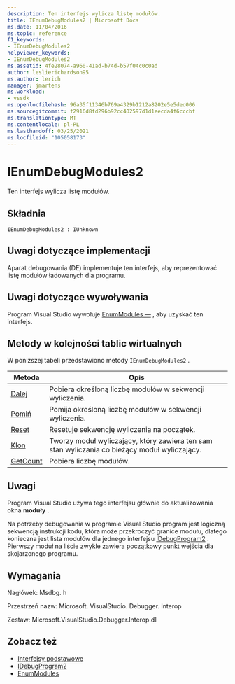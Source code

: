 ```yaml
---
description: Ten interfejs wylicza listę modułów.
title: IEnumDebugModules2 | Microsoft Docs
ms.date: 11/04/2016
ms.topic: reference
f1_keywords:
- IEnumDebugModules2
helpviewer_keywords:
- IEnumDebugModules2
ms.assetid: 4fe28074-a960-41ad-b74d-b57f04c0c0ad
author: leslierichardson95
ms.author: lerich
manager: jmartens
ms.workload:
- vssdk
ms.openlocfilehash: 96a35f11346b769a4329b1212a8202e5e5ded006
ms.sourcegitcommit: f2916d8fd296b92cc402597d1d1eecda4f6cccbf
ms.translationtype: MT
ms.contentlocale: pl-PL
ms.lasthandoff: 03/25/2021
ms.locfileid: "105058173"
---
```

# <a name="ienumdebugmodules2"></a>IEnumDebugModules2
Ten interfejs wylicza listę modułów.

## <a name="syntax"></a>Składnia

```
IEnumDebugModules2 : IUnknown
```

## <a name="notes-for-implementers"></a>Uwagi dotyczące implementacji
 Aparat debugowania (DE) implementuje ten interfejs, aby reprezentować listę modułów ładowanych dla programu.

## <a name="notes-for-callers"></a>Uwagi dotyczące wywoływania
 Program Visual Studio wywołuje [EnumModules —](../../../extensibility/debugger/reference/idebugprogram2-enummodules.md) , aby uzyskać ten interfejs.

## <a name="methods-in-vtable-order"></a>Metody w kolejności tablic wirtualnych
 W poniższej tabeli przedstawiono metody `IEnumDebugModules2` .

|Metoda|Opis|
|------------|-----------------|
|[Dalej](../../../extensibility/debugger/reference/ienumdebugmodules2-next.md)|Pobiera określoną liczbę modułów w sekwencji wyliczenia.|
|[Pomiń](../../../extensibility/debugger/reference/ienumdebugmodules2-skip.md)|Pomija określoną liczbę modułów w sekwencji wyliczenia.|
|[Reset](../../../extensibility/debugger/reference/ienumdebugmodules2-reset.md)|Resetuje sekwencję wyliczenia na początek.|
|[Klon](../../../extensibility/debugger/reference/ienumdebugmodules2-clone.md)|Tworzy moduł wyliczający, który zawiera ten sam stan wyliczania co bieżący moduł wyliczający.|
|[GetCount](../../../extensibility/debugger/reference/ienumdebugmodules2-getcount.md)|Pobiera liczbę modułów.|

## <a name="remarks"></a>Uwagi
 Program Visual Studio używa tego interfejsu głównie do aktualizowania okna **moduły** .

 Na potrzeby debugowania w programie Visual Studio program jest logiczną sekwencją instrukcji kodu, która może przekroczyć granice modułu, dlatego konieczna jest lista modułów dla jednego interfejsu [IDebugProgram2](../../../extensibility/debugger/reference/idebugprogram2.md) . Pierwszy moduł na liście zwykle zawiera początkowy punkt wejścia dla skojarzonego programu.

## <a name="requirements"></a>Wymagania
 Nagłówek: Msdbg. h

 Przestrzeń nazw: Microsoft. VisualStudio. Debugger. Interop

 Zestaw: Microsoft.VisualStudio.Debugger.Interop.dll

## <a name="see-also"></a>Zobacz też
- [Interfejsy podstawowe](../../../extensibility/debugger/reference/core-interfaces.md)
- [IDebugProgram2](../../../extensibility/debugger/reference/idebugprogram2.md)
- [EnumModules](../../../extensibility/debugger/reference/idebugprogram2-enummodules.md)
